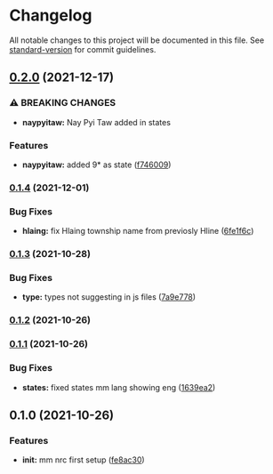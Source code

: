 # Changelog

All notable changes to this project will be documented in this file. See [standard-version](https://github.com/conventional-changelog/standard-version) for commit guidelines.

## [0.2.0](https://github.com/wai-lin/mm-nrc/compare/v0.1.4...v0.2.0) (2021-12-17)


### ⚠ BREAKING CHANGES

* **naypyitaw:** Nay Pyi Taw added in states

### Features

* **naypyitaw:** added 9* as state ([f746009](https://github.com/wai-lin/mm-nrc/commit/f746009d0cd1af2144a57fb7271195e7700b9fe3))

### [0.1.4](https://github.com/wai-lin/mm-nrc/compare/v0.1.3...v0.1.4) (2021-12-01)


### Bug Fixes

* **hlaing:** fix Hlaing township name from previosly Hline ([6fe1f6c](https://github.com/wai-lin/mm-nrc/commit/6fe1f6c7aeab6ebc258537fb9474ab4c21bd5125))

### [0.1.3](https://github.com/wai-lin/mm-nrc/compare/v0.1.2...v0.1.3) (2021-10-28)


### Bug Fixes

* **type:** types not suggesting in js files ([7a9e778](https://github.com/wai-lin/mm-nrc/commit/7a9e7787521ba5a4b2da2734b49d766c0b99d76f))

### [0.1.2](https://github.com/wai-lin/mm-nrc/compare/v0.1.1...v0.1.2) (2021-10-26)

### [0.1.1](https://github.com/wai-lin/mm-nrc/compare/v0.1.0...v0.1.1) (2021-10-26)


### Bug Fixes

* **states:** fixed states mm lang showing eng ([1639ea2](https://github.com/wai-lin/mm-nrc/commit/1639ea278427b69d3e04a7b6a1d6873410780ec1))

## 0.1.0 (2021-10-26)


### Features

* **init:** mm nrc first setup ([fe8ac30](https://github.com/wai-lin/mm-nrc/commit/fe8ac3095a2390b276c730c366c33f7ca8c431f1))
